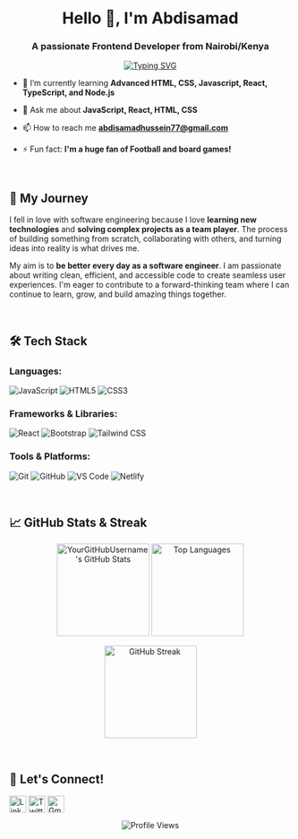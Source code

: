 <h1 align="center">Hello 👋, I'm Abdisamad </h1>
<h3 align="center">A passionate Frontend Developer from Nairobi/Kenya</h3>

<p align="center">
  <a href="https://git.io/typing-svg"><img src="https://readme-typing-svg.demolab.com?font=Fira+Code&pause=1000&color=36BCF7&center=true&vCenter=true&width=435&lines=ALX+ProDev+Frontend+Graduate;Team+Player+;Problem+Solver;Clean+Code+Enthusiast;Better+Every+Day+%F0%9F%9A%80" alt="Typing SVG" /></a>
</p>

- 🌱 I’m currently learning **Advanced HTML, CSS, Javascript, React, TypeScript, and Node.js**

- 💬 Ask me about **JavaScript, React, HTML, CSS**

- 📫 How to reach me **abdisamadhussein77@gmail.com**

- ⚡ Fun fact: **I'm a huge fan of Football and board games!**

<br>

<h2 align="left">🚀 My Journey</h2>

<p align="left">
  I fell in love with software engineering because I love <strong>learning new technologies</strong> and <strong>solving complex projects as a team player</strong>. The process of building something from scratch, collaborating with others, and turning ideas into reality is what drives me.
</p>
<p align="left">
  My aim is to <strong>be better every day as a software engineer</strong>. I am passionate about writing clean, efficient, and accessible code to create seamless user experiences. I'm eager to contribute to a forward-thinking team where I can continue to learn, grow, and build amazing things together.
</p>

<br>

<h2 align="left">🛠️ Tech Stack</h2>

<h3 align="left">Languages:</h3>
<p align="left">
  <img src="https://img.shields.io/badge/JavaScript-F7DF1E?style=for-the-badge&logo=javascript&logoColor=black" alt="JavaScript">
  <img src="https://img.shields.io/badge/HTML5-E34F26?style=for-the-badge&logo=html5&logoColor=white" alt="HTML5">
  <img src="https://img.shields.io/badge/CSS3-1572B6?style=for-the-badge&logo=css3&logoColor=white" alt="CSS3">
  <!-- Add more as needed, e.g., TypeScript, Python -->
</p>

<h3 align="left">Frameworks & Libraries:</h3>
<p align="left">
  <img src="https://img.shields.io/badge/React-20232A?style=for-the-badge&logo=react&logoColor=61DAFB" alt="React">
  <img src="https://img.shields.io/badge/Bootstrap-563D7C?style=for-the-badge&logo=bootstrap&logoColor=white" alt="Bootstrap">
  <img src="https://img.shields.io/badge/Tailwind_CSS-38B2AC?style=for-the-badge&logo=tailwind-css&logoColor=white" alt="Tailwind CSS">
</p>

<h3 align="left">Tools & Platforms:</h3>
<p align="left">
  <img src="https://img.shields.io/badge/Git-F05032?style=for-the-badge&logo=git&logoColor=white" alt="Git">
  <img src="https://img.shields.io/badge/GitHub-100000?style=for-the-badge&logo=github&logoColor=white" alt="GitHub">
  <img src="https://img.shields.io/badge/VS_Code-0078D4?style=for-the-badge&logo=visual%20studio%20code&logoColor=white" alt="VS Code">
  <img src="https://img.shields.io/badge/Netlify-00C7B7?style=for-the-badge&logo=netlify&logoColor=white" alt="Netlify">
</p>

<br>

<h2 align="left">📈 GitHub Stats & Streak</h2>

<p align="center">
  <img src="https://github-readme-stats.vercel.app/api?username=YourGitHubUsername&show_icons=true&theme=radical" alt="YourGitHubUsername's GitHub Stats" height="165">
  <img src="https://github-readme-stats.vercel.app/api/top-langs/?username=YourGitHubUsername&layout=compact&theme=radical" alt="Top Languages" height="165">
</p>

<p align="center">
  <img src="https://github-readme-streak-stats.herokuapp.com/?user=YourGitHubUsername&theme=radical" alt="GitHub Streak" height="165">
</p>

<br>

<h2 align="left">🤝 Let's Connect!</h2>
<p align="left">
  <a href="https://www.linkedin.com/in/yourlinkedinprofile/" target="blank"><img align="center" src="https://img.shields.io/badge/LinkedIn-0077B5?style=for-the-badge&logo=linkedin&logoColor=white" alt="LinkedIn" height="30"/></a>
  <a href="https://twitter.com/YourTwitterHandle" target="blank"><img align="center" src="https://img.shields.io/badge/Twitter-1DA1F2?style=for-the-badge&logo=twitter&logoColor=white" alt="Twitter" height="30"/></a>
  <a href="mailto:your.email@domain.com"><img align="center" src="https://img.shields.io/badge/Gmail-D14836?style=for-the-badge&logo=gmail&logoColor=white" alt="Gmail" height="30"/></a>
</p>

<p align="center">
  <img src="https://komarev.com/ghpvc/?username=YourGitHubUsername&label=Profile%20Views&color=0e75b6&style=flat" alt="Profile Views" />
</p>

